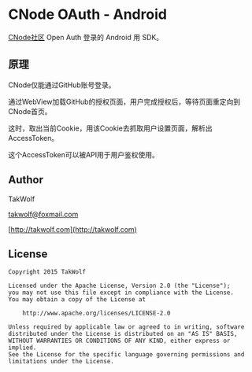 # CNode OAuth - Android #

[CNode社区](https://cnodejs.org) Open Auth 登录的 Android 用 SDK。

## 原理 ##

CNode仅能通过GitHub账号登录。

通过WebView加载GitHub的授权页面，用户完成授权后，等待页面重定向到CNode首页。

这时，取出当前Cookie，用该Cookie去抓取用户设置页面，解析出AccessToken。

这个AccessToken可以被API用于用户鉴权使用。

## Author ##

TakWolf

[takwolf@foxmail.com](mailto:takwolf@foxmail.com)

[http://takwolf.com](http://takwolf.com)

## License ##

```
Copyright 2015 TakWolf

Licensed under the Apache License, Version 2.0 (the "License");
you may not use this file except in compliance with the License.
You may obtain a copy of the License at

    http://www.apache.org/licenses/LICENSE-2.0

Unless required by applicable law or agreed to in writing, software
distributed under the License is distributed on an "AS IS" BASIS,
WITHOUT WARRANTIES OR CONDITIONS OF ANY KIND, either express or implied.
See the License for the specific language governing permissions and
limitations under the License.
```
